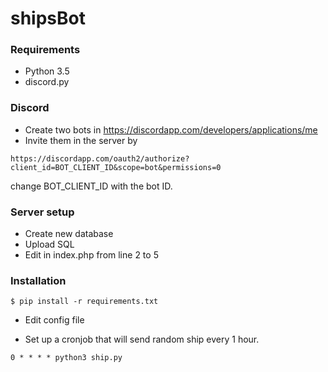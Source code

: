 # shipsBot

### Requirements
- Python 3.5
- discord.py

### Discord
- Create two bots in https://discordapp.com/developers/applications/me
- Invite them in the server by 
```
https://discordapp.com/oauth2/authorize?client_id=BOT_CLIENT_ID&scope=bot&permissions=0
```
change BOT_CLIENT_ID with the bot ID.

### Server setup
- Create new database
- Upload SQL
- Edit in index.php from line 2 to 5

### Installation
```
$ pip install -r requirements.txt
```

- Edit config file

- Set up a cronjob that will send random ship every 1 hour.
```
0 * * * * python3 ship.py
```